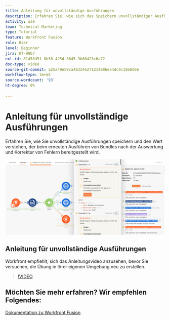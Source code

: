 ```yaml
---
title: Anleitung für unvollständige Ausführungen
description: Erfahren Sie, wie sich das Speichern unvollständiger Ausführungen und das anschließende erneute Ausführen von Bundles nach der Auswertung und Korrektur von Fehlern in [!DNL Adobe Workfront Fusion].
activity: use
team: Technical Marketing
type: Tutorial
feature: Workfront Fusion
role: User
level: Beginner
jira: KT-9067
exl-id: 81458d51-8b58-425d-8645-9b60423c6a72
doc-type: video
source-git-commit: a25a49e59ca483246271214886ea4dc9c10e8d66
workflow-type: tm+mt
source-wordcount: '93'
ht-degree: 0%

---
```


# Anleitung für unvollständige Ausführungen

Erfahren Sie, wie Sie unvollständige Ausführungen speichern und den Wert verstehen, der beim erneuten Ausführen von Bundles nach der Auswertung und Korrektur von Fehlern bereitgestellt wird.

![Ein Bild eines Szenarios mit Fehlerbehandlung](assets/troubleshooting-and-error-handling-8.png)

## Anleitung für unvollständige Ausführungen

Workfront empfiehlt, sich das Anleitungsvideo anzusehen, bevor Sie versuchen, die Übung in Ihrer eigenen Umgebung neu zu erstellen.

>[!VIDEO](https://video.tv.adobe.com/v/335308/?quality=12&learn=on)

## Möchten Sie mehr erfahren? Wir empfehlen Folgendes:

[Dokumentation zu Workfront Fusion](https://experienceleague.adobe.com/docs/workfront/using/adobe-workfront-fusion/workfront-fusion-2.html?lang=en)
